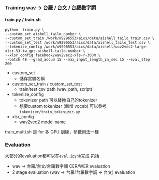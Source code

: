 
### Training wav -> 台羅 / 台文 / 台羅數字調

#### train.py / train.sh
```
python  train.py \
--custom_set aishell_tailo_number \   
--custom_set_train /work/u9296553/aics/data/aishell_tailo_train.csv \ 
--custom_set_test /work/u9296553/aics/data/aishell_tailo_test.csv \ 
--tokenize_config /work/u9296553/aics/data/aishell/wav2vec2-large-xlsr-53-tw-gpt-aishell-tailo-number \ 
--xlsr_config facebook/wav2vec2-xls-r-300m \ 
--batch 48 --grad_accum 15 --max_input_length_in_sec 15 --eval_step 200
````
* custom_set
    * 儲存實驗名稱
* custom_set_train / custom_set_test
    * train/test csv path (wav_path, script)
* tokenize_config
    * tokenizer path 可以替換自己的tokenizer 
    * 想要custom tokenizer (新增 vocab) 可以參考 ```tokenizer/train_tokenizer.py```
* xlsr_config
    * wav2vec2 model name
    
train_multi.sh 是 for 多 GPU 訓練，參數用法一樣


### Evaluation
大部分的evaluation都可以在```eval.ipynb```完成
包括
* wav -> 台羅/台文/台羅數字調 CER/WER evaluation
* 2 stage evaluation (wav -> 台羅/台羅數字調 -> 台文) evaluation
